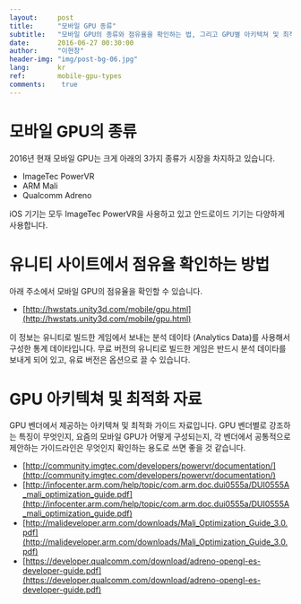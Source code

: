 ```yaml
---
layout:     post
title:      "모바일 GPU 종류"
subtitle:   "모바일 GPU의 종류와 점유율을 확인하는 법, 그리고 GPU별 아키텍쳐 및 최적화 자료"
date:       2016-06-27 00:30:00
author:     "이현창"
header-img: "img/post-bg-06.jpg"
lang:       kr
ref:        mobile-gpu-types
comments:    true
---
```


# 모바일 GPU의 종류

2016년 현재 모바일 GPU는 크게 아래의 3가지 종류가 시장을 차지하고 있습니다.

* ImageTec PowerVR
* ARM Mali
* Qualcomm Adreno

iOS 기기는 모두 ImageTec PowerVR을 사용하고 있고 안드로이드 기기는 다양하게 사용합니다.

# 유니티 사이트에서 점유율 확인하는 방법

아래 주소에서 모바일 GPU의 점유율을 확인할 수 있습니다.

* [http://hwstats.unity3d.com/mobile/gpu.html](http://hwstats.unity3d.com/mobile/gpu.html)

이 정보는 유니티로 빌드한 게임에서 보내는 분석 데이타 (Analytics Data)를 사용해서 구성한 통계 데이타입니다. 무료 버전의 유니티로 빌드한 게임은 반드시 분석 데이타를 보내게 되어 있고, 유료 버전은 옵션으로 끌 수 있습니다.

# GPU 아키텍쳐 및 최적화 자료

GPU 벤더에서 제공하는 아키텍쳐 및 최적화 가이드 자료입니다. GPU 벤더별로 강조하는 특징이 무엇인지, 요즘의 모바일 GPU가 어떻게 구성되는지, 각 벤더에서 공통적으로 제안하는 가이드라인은 무엇인지 확인하는 용도로 쓰면 좋을 것 같습니다. 

* [http://community.imgtec.com/developers/powervr/documentation/](http://community.imgtec.com/developers/powervr/documentation/)
* [http://infocenter.arm.com/help/topic/com.arm.doc.dui0555a/DUI0555A_mali_optimization_guide.pdf](http://infocenter.arm.com/help/topic/com.arm.doc.dui0555a/DUI0555A_mali_optimization_guide.pdf)
* [http://malideveloper.arm.com/downloads/Mali_Optimization_Guide_3.0.pdf](http://malideveloper.arm.com/downloads/Mali_Optimization_Guide_3.0.pdf)
* [https://developer.qualcomm.com/download/adreno-opengl-es-developer-guide.pdf](https://developer.qualcomm.com/download/adreno-opengl-es-developer-guide.pdf)